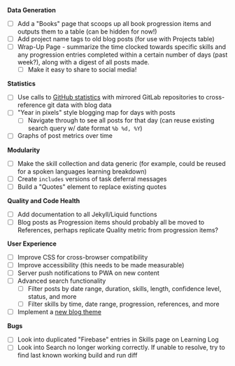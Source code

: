 **Data Generation**
- [ ] Add a "Books" page that scoops up all book progression items and outputs them to a table (can be hidden for now!)
- [ ] Add project name tags to old blog posts (for use with Projects table)
- [ ] Wrap-Up Page - summarize the time clocked towards specific skills and any progression entries completed within a certain number of days (past week?), along with a digest of all posts made.
  - [ ] Make it easy to share to social media!

**Statistics**
- [ ] Use calls to [GitHub statistics](https://docs.github.com/en/rest/reference/repos#statistics) with mirrored GitLab repositories to cross-reference git data with blog data
- [ ] "Year in pixels" style blogging map for days with posts
  - [ ] Navigate through to see all posts for that day (can reuse existing search query w/ date format `%b %d, %Y`)
- [ ] Graphs of post metrics over time

**Modularity**
- [ ] Make the skill collection and data generic (for example, could be reused for a spoken languages learning breakdown)
- [ ] Create `includes` versions of task deferral messages
- [ ] Build a "Quotes" element to replace existing quotes

**Quality and Code Health**
- [ ] Add documentation to all Jekyll/Liquid functions
- [ ] Blog posts as Progression items should probably all be moved to References, perhaps replicate Quality metric from progression items?

**User Experience**
- [ ] Improve CSS for cross-browser compatibility
- [ ] Improve accessibility (this needs to be made measurable)
- [ ] Server push notifications to PWA on new content
- [ ] Advanced search functionality
  - [ ] Filter posts by date range, duration, skills, length, confidence level, status, and more
  - [ ] Filter skills by time, date range, progression, references, and more
- [ ] Implement a [new blog theme](https://mmistakes.github.io/minimal-mistakes/)

**Bugs**
- [ ] Look into duplicated "Firebase" entries in Skills page on Learning Log
- [ ] Look into Search no longer working correctly. If unable to resolve, try to find last known working build and run diff